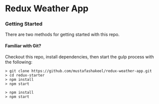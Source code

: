 # Redux Weather App


### Getting Started

There are two methods for getting started with this repo.

#### Familiar with Git?
Checkout this repo, install dependencies, then start the gulp process with the following:

```
> git clone https://github.com/mustafashakeel/redux-weather-app.git
> cd redux-starter
> npm install
> npm start
```


```
> npm install
> npm start
```
